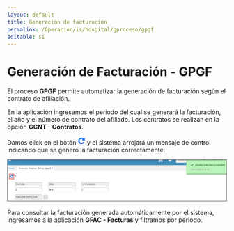 ```yaml
---
layout: default
title: Generación de facturación
permalink: /Operacion/is/hospital/gproceso/gpgf
editable: si
---
```


# Generación de Facturación - GPGF

El proceso **GPGF** permite automatizar la generación de facturación según el contrato de afiliación.  

En la aplicación ingresamos el periodo del cual se generará la facturación, el año y el número de contrato del afiliado. Los contratos se realizan en la opción **GCNT - Contratos**.  

Damos click en el botón ![](actualizar.png) y el sistema arrojará un mensaje de control indicando que se generó la facturación correctamente.  

![](gpgf.png)

Para consultar la facturación generada automáticamente por el sistema, ingresamos a la aplicación **GFAC - Facturas** y filtramos por periodo.  

